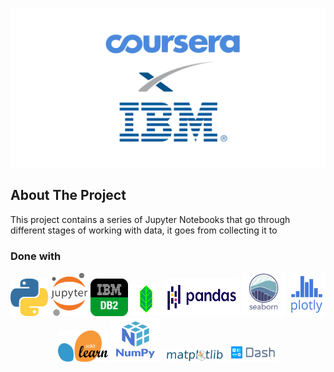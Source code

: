 ![Logo](assets/images/Logo.png)

<!-- ABOUT THE PROJECT -->
## About The Project

This project contains a series of Jupyter Notebooks that go through different stages of working with data, it goes from collecting it to 

### Done with

<p align="center">
  <a href="https://www.python.org/"><img title="Python" alt="Python" src="assets/images/python.png" width="60" height="60" /></a>
  <a href="https://jupyter.org/"><img title="JupyterNotebook" alt="JupyterNotebook" src="assets/images/jupyternotebook.png" width="60" height="70" /></a>
  <a href="https://www.ibm.com/es-es/analytics/db2"><img title="IBMDb2" alt="IBMDb2" src="assets/images/ibmdb2.png" width="60" height="60" /></a>
  <a href="https://python-visualization.github.io/folium/"><img title="Folium" alt="Folium" src="assets/images/folium.png" width="50" height="50" /></a>
  <a href="https://pandas.pydata.org/"><img title="Pandas" alt="Pandas" src="assets/images/pandas.png" width="120" height="60" /></a>
  <a href="https://seaborn.pydata.org/"><img title="Seaborn" alt="Seaborn" src="assets/images/seaborn.png" width="70" height="70" /></a>
  <a href="https://plotly.com/"><img title="Plotly" alt="Plotly" src="assets/images/plotly.png" width="60" height="70" /></a>
  <a href="https://scikit-learn.org/stable/"><img title="ScikitLearn" alt="ScikitLearn" src="assets/images/scikitlearn.png" width="80" height="50" /></a>
  <a href="https://numpy.org/"><img title="Numpy" alt="Numpy" src="assets/images/numpy.png" width="80" height="70" /></a>
  <a href="https://matplotlib.org/"><img title="Matplotlib" alt="Matplotlib" src="assets/images/matplotlib.png" width="100" height="20" /></a>
  <a href="https://plotly.com/dash/"><img title="Dash" alt="Dash" src="assets/images/dash.png" width="80" height="30" /></a>
</p>
